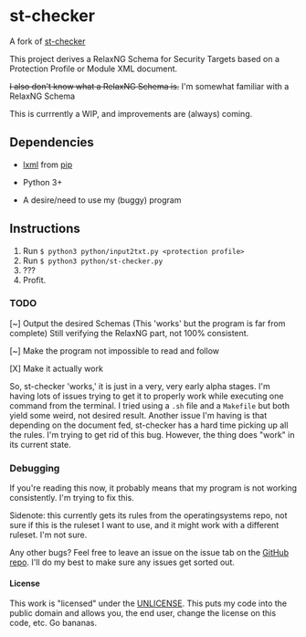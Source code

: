 # st-checker

A fork of [st-checker](https://github.com/commoncriteria/st-checker)

This project derives a RelaxNG Schema for Security Targets based on a Protection Profile or Module XML document.

~~I also don't know what a RelaxNG Schema is.~~
I'm somewhat familiar with a RelaxNG Schema

This is currrently a WIP, and improvements are (always) coming.

## Dependencies

* [lxml](https://lxml.de/) from [pip](https://pypi.org/project/lxml/)

* Python 3+

* A desire/need to use my (buggy) program

## Instructions

1. Run `$ python3 python/input2txt.py <protection profile>`
2. Run `$ python3 python/st-checker.py`
3. ???
4. Profit.

### TODO

[~] Output the desired Schemas (This 'works' but the program is far from complete) Still verifying the RelaxNG part, not 100% consistent.

[~] Make the program not impossible to read and follow

[X] Make it actually work

So, st-checker 'works,' it is just in a very, very early alpha stages. I'm having lots of issues trying to get it to properly work while executing one command from the terminal. I tried using a `.sh` file and a `Makefile` but both yield some weird, not desired result. Another issue I'm having is that depending on the document fed, st-checker has a hard time picking up all the rules. I'm trying to get rid of this bug. However, the thing does "work" in its current state.

### Debugging

If you're reading this now, it probably means that my program is not working consistently. I'm trying to fix this.

Sidenote: this currently gets its rules from the operatingsystems repo, not sure if this is the ruleset I want to use, and it might work with a different ruleset. I'm not sure.

Any other bugs? Feel free to leave an issue on the issue tab on the [GitHub repo](https://www.github.com/AndroidKitKat/st-checker). I'll do my best to make sure any issues get sorted out.

#### License

This work is "licensed" under the [UNLICENSE](http://www.unlicense.org/). This puts my code into the public domain and allows you, the end user, change the license on this code, etc. Go bananas.
